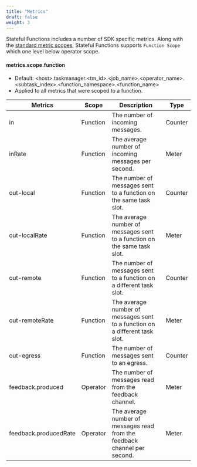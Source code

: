 ```yaml
---
title: "Metrics"
draft: false
weight: 3
---
```


Stateful Functions includes a number of SDK specific metrics.
Along with the [standard metric scopes](https://ci.apache.org/projects/flink/flink-docs-stable/monitoring/metrics.html#system-scope), Stateful Functions supports ``Function Scope`` which one level below operator scope.

#### metrics.scope.function

* Default: &lt;host&gt;.taskmanager.&lt;tm_id&gt;.&lt;job_name&gt;.&lt;operator_name&gt;.&lt;subtask_index&gt;.&lt;function_namespace&gt;.&lt;function_name&gt;
* Applied to all metrics that were scoped to a function.

Metrics | Scope | Description | Type 
--------|-------|-------------|-----
in | Function | The number of incoming messages. | Counter
inRate | Function | The average number of incoming messages per second. | Meter
out-local | Function | The number of messages sent to a function on the same task slot. | Counter 
out-localRate | Function | The average number of messages sent to a function on the same task slot. | Meter
out-remote | Function | The number of messages sent to a function on a different task slot. | Counter 
out-remoteRate | Function | The average number of messages sent to a function on a different task slot. | Meter
out-egress | Function | The number of messages sent to an egress. | Counter
feedback.produced | Operator | The number of messages read from the feedback channel. | Meter
feedback.producedRate | Operator | The average number of messages read from the feedback channel per second. | Meter
